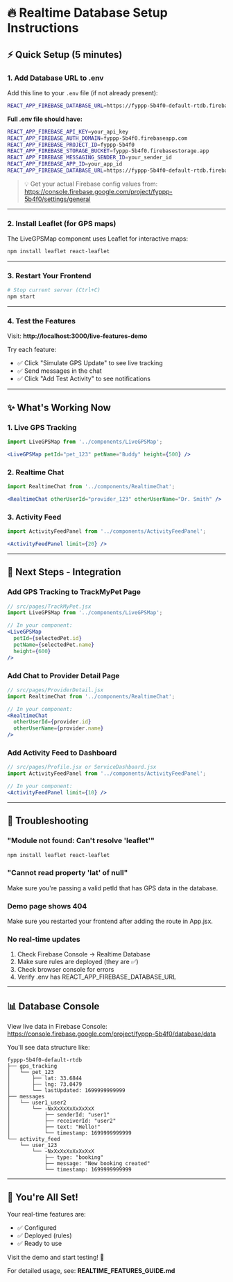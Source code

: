 # 🔥 Realtime Database Setup Instructions

## ⚡ Quick Setup (5 minutes)

### 1. Add Database URL to .env

Add this line to your `.env` file (if not already present):

```bash
REACT_APP_FIREBASE_DATABASE_URL=https://fyppp-5b4f0-default-rtdb.firebaseio.com
```

**Full .env file should have:**
```bash
REACT_APP_FIREBASE_API_KEY=your_api_key
REACT_APP_FIREBASE_AUTH_DOMAIN=fyppp-5b4f0.firebaseapp.com
REACT_APP_FIREBASE_PROJECT_ID=fyppp-5b4f0
REACT_APP_FIREBASE_STORAGE_BUCKET=fyppp-5b4f0.firebasestorage.app
REACT_APP_FIREBASE_MESSAGING_SENDER_ID=your_sender_id
REACT_APP_FIREBASE_APP_ID=your_app_id
REACT_APP_FIREBASE_DATABASE_URL=https://fyppp-5b4f0-default-rtdb.firebaseio.com
```

> 💡 Get your actual Firebase config values from:
> https://console.firebase.google.com/project/fyppp-5b4f0/settings/general

---

### 2. Install Leaflet (for GPS maps)

The LiveGPSMap component uses Leaflet for interactive maps:

```bash
npm install leaflet react-leaflet
```

---

### 3. Restart Your Frontend

```bash
# Stop current server (Ctrl+C)
npm start
```

---

### 4. Test the Features

Visit: **http://localhost:3000/live-features-demo**

Try each feature:
- ✅ Click "Simulate GPS Update" to see live tracking
- ✅ Send messages in the chat
- ✅ Click "Add Test Activity" to see notifications

---

## ✨ What's Working Now

### 1. Live GPS Tracking
```jsx
import LiveGPSMap from '../components/LiveGPSMap';

<LiveGPSMap petId="pet_123" petName="Buddy" height={500} />
```

### 2. Realtime Chat
```jsx
import RealtimeChat from '../components/RealtimeChat';

<RealtimeChat otherUserId="provider_123" otherUserName="Dr. Smith" />
```

### 3. Activity Feed
```jsx
import ActivityFeedPanel from '../components/ActivityFeedPanel';

<ActivityFeedPanel limit={20} />
```

---

## 🎯 Next Steps - Integration

### Add GPS Tracking to TrackMyPet Page

```jsx
// src/pages/TrackMyPet.jsx
import LiveGPSMap from '../components/LiveGPSMap';

// In your component:
<LiveGPSMap 
  petId={selectedPet.id} 
  petName={selectedPet.name}
  height={600}
/>
```

### Add Chat to Provider Detail Page

```jsx
// src/pages/ProviderDetail.jsx
import RealtimeChat from '../components/RealtimeChat';

// In your component:
<RealtimeChat 
  otherUserId={provider.id}
  otherUserName={provider.name}
/>
```

### Add Activity Feed to Dashboard

```jsx
// src/pages/Profile.jsx or ServiceDashboard.jsx
import ActivityFeedPanel from '../components/ActivityFeedPanel';

// In your component:
<ActivityFeedPanel limit={10} />
```

---

## 🔧 Troubleshooting

### "Module not found: Can't resolve 'leaflet'"
```bash
npm install leaflet react-leaflet
```

### "Cannot read property 'lat' of null"
Make sure you're passing a valid petId that has GPS data in the database.

### Demo page shows 404
Make sure you restarted your frontend after adding the route in App.jsx.

### No real-time updates
1. Check Firebase Console → Realtime Database
2. Make sure rules are deployed (they are ✅)
3. Check browser console for errors
4. Verify .env has REACT_APP_FIREBASE_DATABASE_URL

---

## 📊 Database Console

View live data in Firebase Console:
https://console.firebase.google.com/project/fyppp-5b4f0/database/data

You'll see data structure like:
```
fyppp-5b4f0-default-rtdb
├── gps_tracking
│   └── pet_123
│       ├── lat: 33.6844
│       ├── lng: 73.0479
│       └── lastUpdated: 1699999999999
├── messages
│   └── user1_user2
│       └── -NxXxXxXxXxXxXxX
│           ├── senderId: "user1"
│           ├── receiverId: "user2"
│           ├── text: "Hello!"
│           └── timestamp: 1699999999999
└── activity_feed
    └── user_123
        └── -NxXxXxXxXxXxXxX
            ├── type: "booking"
            ├── message: "New booking created"
            └── timestamp: 1699999999999
```

---

## 🎉 You're All Set!

Your real-time features are:
- ✅ Configured
- ✅ Deployed (rules)
- ✅ Ready to use

Visit the demo and start testing! 🚀

For detailed usage, see: **REALTIME_FEATURES_GUIDE.md**








